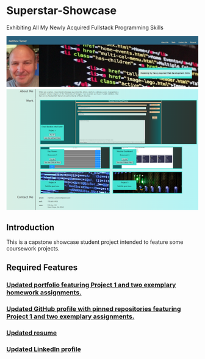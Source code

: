 # Superstar-Showcase
Exhibiting All My Newly Acquired Fullstack Programming Skills

![Title Screen](./assets/images/fig_1(1).png)

## Introduction
This is a capstone showcase student project intended to feature some coursework projects. 

## Required Features

### [Updated portfolio featuring Project 1 and two exemplary homework assignments.](https://mjtanner-github.github.io/Superstar-Showcase/)

### [Updated GitHub profile with pinned repositories featuring Project 1 and two exemplary assignments.](https://github.com/mjtanner-github)

### [Updated resume](https://docs.google.com/document/d/1on5x8YWjLTjC1mrfHSW9gA9Swpbqg9f3UTxgYO8rtT4/edit?usp=sharing)

### [Updated LinkedIn profile](https://www.linkedin.com/in/matthew-tanner-78565712/)

